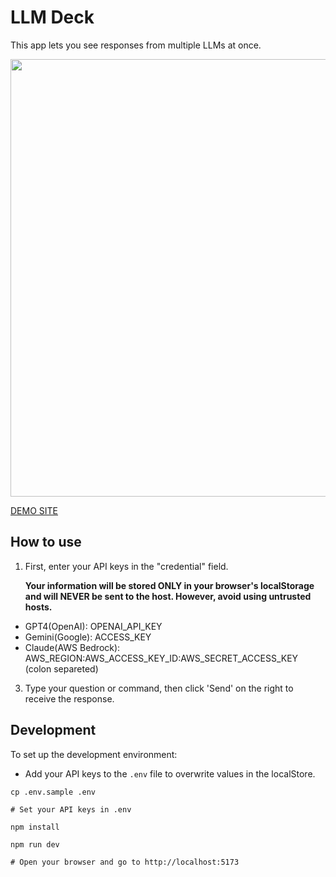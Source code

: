# LLM Deck

This app lets you see responses from multiple LLMs at once.

<img src="https://github.com/reki2000/llm-deck/assets/2533597/b7e4a642-3e6a-41c5-932d-30c59329ddf5" width="700px">

[DEMO SITE](https://reki2000.github.io/llm-deck/)

## How to use

1. First, enter your API keys in the "credential" field.

   **Your information will be stored ONLY in your browser's localStorage and will NEVER be sent to the host. However, avoid using untrusted hosts.**
  - GPT4(OpenAI): OPENAI_API_KEY
  - Gemini(Google): ACCESS_KEY
  - Claude(AWS Bedrock): AWS_REGION:AWS_ACCESS_KEY_ID:AWS_SECRET_ACCESS_KEY (colon separeted)

3. Type your question or command, then click 'Send' on the right to receive the response.

## Development

To set up the development environment:

- Add your API keys to the `.env` file to overwrite values in the localStore.

```
cp .env.sample .env

# Set your API keys in .env
```

```
npm install

npm run dev

# Open your browser and go to http://localhost:5173
```
